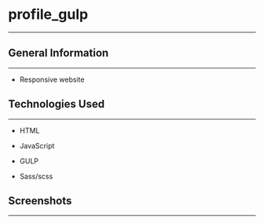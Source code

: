 <h1>profile_gulp</h1>
<hr><h2>General Information</h2>
<hr><ul>
<li>Responsive website</li>
</ul><h2>Technologies Used</h2>
<hr><ul>
<li>HTML</li>
</ul><ul>
<li>JavaScript</li>
</ul><ul>
<li>GULP</li>
</ul><ul>
<li>Sass/scss</li>
</ul><h2>Screenshots</h2>
<hr><p><img src="https://user-images.githubusercontent.com/52581014/196902251-009c9c46-dc97-45a1-a5f7-60b0ff49c68c.png" alt=""></p><p><img src="https://user-images.githubusercontent.com/52581014/196902263-290351b0-70e9-46b4-ab41-a132afba1beb.png" alt=""></p>
